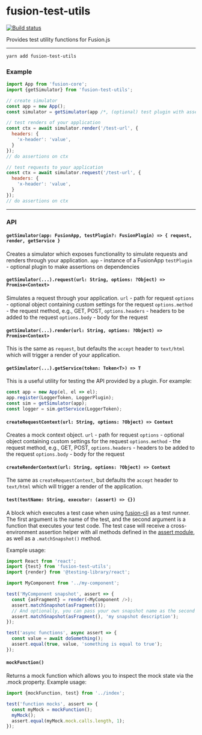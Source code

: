 # fusion-test-utils

[![Build status](https://badge.buildkite.com/7a82192275779f6a8ba81f7d4a1b0d294256838faa1dfdf080.svg?branch=master)](https://buildkite.com/uberopensource/fusionjs)

Provides test utility functions for Fusion.js

---

```sh
yarn add fusion-test-utils
```

### Example

```js
import App from 'fusion-core';
import {getSimulator} from 'fusion-test-utils';

// create simulator
const app = new App();
const simulator = getSimulator(app /*, (optional) test plugin with assertions on dependencies */);

// test renders of your application
const ctx = await simulator.render('/test-url', {
  headers: {
    'x-header': 'value',
  }
});
// do assertions on ctx

// test requests to your application
const ctx = await simulator.request('/test-url', {
  headers: {
    'x-header': 'value',
  }
});
// do assertions on ctx
```

---

### API

#### `getSimulator(app: FusionApp, testPlugin?: FusionPlugin) => { request, render, getService }`

Creates a simulator which exposes functionality to simulate requests and renders through your application.
`app` - instance of a FusionApp
`testPlugin` - optional plugin to make assertions on dependencies

#### `getSimulator(...).request(url: String, options: ?Object) => Promise<Context>`

Simulates a request through your application.
`url` - path for request
`options` - optional object containing custom settings for the request
`options.method` - the request method, e.g., GET, POST,
`options.headers` - headers to be added to the request
`options.body` - body for the request

#### `getSimulator(...).render(url: String, options: ?Object) => Promise<Context>`

This is the same as `request`, but defaults the `accept` header to `text/html` which will trigger a render of your application.

#### `getSimulator(...).getService(token: Token<T>) => T`

This is a useful utility for testing the API provided by a plugin. For example:

```js
const app = new App(el, el => el);
app.register(LoggerToken, LoggerPlugin);
const sim = getSimulator(app);
const logger = sim.getService(LoggerToken);
```

#### `createRequestContext(url: String, options: ?Object) => Context`

Creates a mock context object.
`url` - path for request
`options` - optional object containing custom settings for the request
`options.method` - the request method, e.g., GET, POST,
`options.headers` - headers to be added to the request
`options.body` - body for the request


#### `createRenderContext(url: String, options: ?Object) => Context`

The same as `createRequestContext`, but defaults the `accept` header to `text/html` which will trigger a render of the application.

#### `test(testName: String, executor: (assert) => {})`

A block which executes a test case when using [fusion-cli](https://github.com/fusionjs/fusionjs/tree/master/fusion-cli) as a test runner. The first argument is the name of the test, and the second argument is a function that executes your test code. The test case will receive a cross-environment assertion helper with all methods defined in the [assert module](https://nodejs.org/api/assert.html), as well as a `.matchSnapshot()` method.

Example usage:
```js
import React from 'react';
import {test} from 'fusion-test-utils';
import {render} from '@testing-library/react';

import MyComponent from '../my-component';

test('MyComponent snapshot', assert => {
  const {asFragment} = render(<MyComponent />);
  assert.matchSnapshot(asFragment());
  // And optionally, you can pass your own snapshot name as the second argument
  assert.matchSnapshot(asFragment(), 'my snapshot description');
});

test('async functions', async assert => {
  const value = await doSomething();
  assert.equal(true, value, 'something is equal to true');
});
```

#### `mockFunction()`

Returns a mock function which allows you to inspect the mock state via the .mock property.
Example usage:
```js
import {mockFunction, test} from '../index';

test('function mocks', assert => {
  const myMock = mockFunction();
  myMock();
  assert.equal(myMock.mock.calls.length, 1);
});
```
